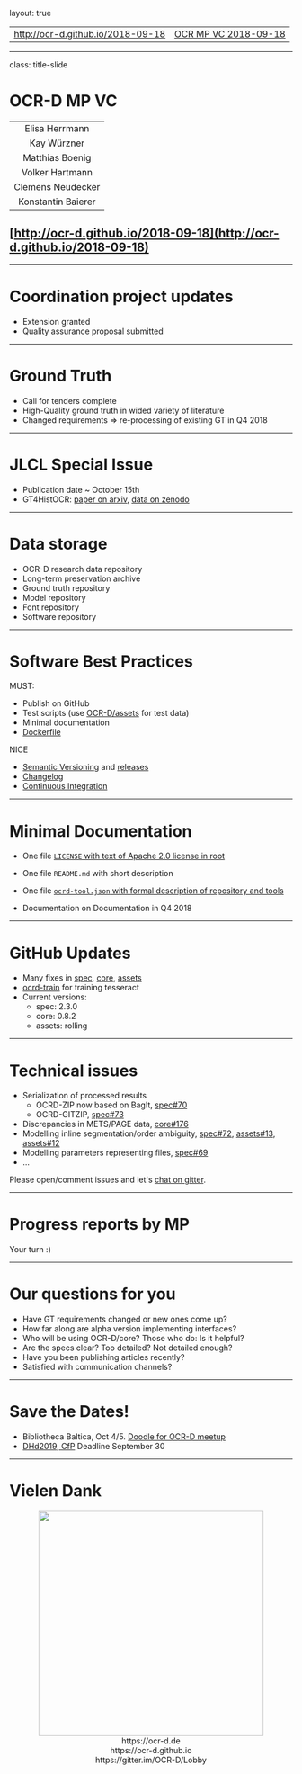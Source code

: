 layout: true
  
<div class="my-header"></div>

<div class="my-footer">
  <table>
    <tr>
      <td style="text-align:left"><a href="http://ocr-d.github.io/2018-09-18">http://ocr-d.github.io/2018-09-18</a></td>
      <td style="text-align:right"><a href="http://ocr-d.github.io/2018-09-18">OCR MP VC 2018-09-18</a></td>
    </tr>
  </table>
</div>

---

class: title-slide

# OCR-D MP VC

| |
| :-------------------------------------------:                                        |
| Elisa Herrmann
| Kay Würzner |
| Matthias Boenig |
| Volker Hartmann |
| Clemens Neudecker |
| Konstantin Baierer |

## [http://ocr-d.github.io/2018-09-18](http://ocr-d.github.io/2018-09-18)

---

# Coordination project updates

* Extension granted
* Quality assurance proposal submitted

---

# Ground Truth

* Call for tenders complete
* High-Quality ground truth in wided variety of literature
* Changed requirements => re-processing of existing GT in Q4 2018

---

# JLCL Special Issue

* Publication date ~ October 15th
* GT4HistOCR: [paper on arxiv](https://arxiv.org/abs/1809.05501), [data on zenodo](https://zenodo.org/record/1344132)

---

# Data storage

* OCR-D research data repository
* Long-term preservation archive
* Ground truth repository
* Model repository
* Font repository
* Software repository

---

# Software Best Practices

MUST:
* Publish on GitHub
* Test scripts (use [OCR-D/assets](https://github.com/OCR-D/assets) for test data)
* Minimal documentation
* [Dockerfile](https://ocr-d.github.io/docker)

NICE
* [Semantic Versioning](http://semver.org/) and [releases](https://github.com/OCR-D/spec/releases)
* [Changelog](https://github.com/OCR-D/spec/blob/master/CHANGELOG.md)
* [Continuous Integration](https://github.com/OCR-D/core/blob/master/.travis.yml)

---

# Minimal Documentation

* One file [`LICENSE` with text of Apache 2.0 license in root](https://github.com/OCR-D/core/blob/master/LICENSE)
* One file `README.md` with short description
* One file [`ocrd-tool.json` with formal description of repository and tools](https://ocr-d.github.io/ocrd_tool)

 

* Documentation on Documentation in Q4 2018

---

# GitHub Updates

* Many fixes in [spec](https://github.com/OCR-D/spec), [core](https://github.com/OCR-D/core), [assets](https://github.com/OCR-D/assets)
* [ocrd-train](https://github.com/OCR-D/ocrd-train) for training tesseract
* Current versions:
  * spec: 2.3.0
  * core: 0.8.2
  * assets: rolling

---

# Technical issues

* Serialization of processed results
  * OCRD-ZIP now based on BagIt, [spec#70](https://github.com/OCR-D/spec/pull/70)
  * OCRD-GITZIP, [spec#73](https://github.com/OCR-D/spec/pull/70)
* Discrepancies in METS/PAGE data, [core#176](https://github.com/OCR-D/core/issues/176)
* Modelling inline segmentation/order ambiguity, [spec#72](https://github.com/OCR-D/spec/issues/72), [assets#13](https://github.com/OCR-D/assets/issues/13), [assets#12](https://github.com/OCR-D/assets/issues/12)
* Modelling parameters representing files, [spec#69](https://github.com/OCR-D/spec/issues/69)
* ...

 

Please open/comment issues and let's [chat on gitter](https://gitter.im/OCR-D/Lobby).

---

# Progress reports by MP

Your turn :)

---

# Our questions for you

* Have GT requirements changed or new ones come up?
* How far along are alpha version implementing interfaces?
* Who will be using OCR-D/core? Those who do: Is it helpful?
* Are the specs clear? Too detailed? Not detailed enough?
* Have you been publishing articles recently?
* Satisfied with communication channels?

---

# Save the Dates!

* Bibliotheca Baltica, Oct 4/5. [Doodle for OCR-D meetup](https://doodle.com/poll/gbrwatuv3genbpfn)
* [DHd2019, CfP](https://dhd2019.org/call-for-papers/) Deadline September 30

---

# Vielen Dank

<center>
<img src="figures/end-man.png" height="400"/>
</center>

<center>
https://ocr-d.de
</center>

<center>
https://ocr-d.github.io
</center>

<center>
https://gitter.im/OCR-D/Lobby
</center>
